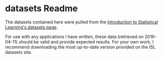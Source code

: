 # datasets Readme

The datasets contained here were pulled from the [Introduction to Statistical Learning's datasets page](http://www-bcf.usc.edu/~gareth/ISL/data.html).

For use with any applications I have written, these data (retrieved on 2016-04-11) should be valid and provide expected results. For your own work, I recommend downloading the most up-to-date version provided on the ISL datasets site.